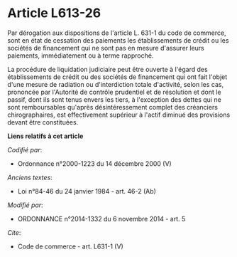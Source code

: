 # Article L613-26

Par dérogation aux dispositions de l'article L. 631-1 du code de commerce, sont en état de cessation des paiements les
établissements de crédit ou les sociétés de financement qui ne sont pas en mesure d'assurer leurs paiements, immédiatement ou
à terme rapproché. 

La procédure de liquidation judiciaire peut être ouverte à l'égard des établissements de crédit ou des sociétés de
financement qui ont fait l'objet d'une mesure de radiation ou d'interdiction totale d'activité, selon les cas, prononcée par
l'Autorité de contrôle prudentiel et de résolution et dont le passif, dont ils sont tenus envers les tiers, à l'exception des
dettes qui ne sont remboursables qu'après désintéressement complet des créanciers chirographaires, est effectivement
supérieur à l'actif diminué des provisions devant être constituées.

**Liens relatifs à cet article**

_Codifié par_:

  - Ordonnance n°2000-1223 du 14 décembre 2000 (V)

_Anciens textes_:

  - Loi n°84-46 du 24 janvier 1984 - art. 46-2 (Ab)

_Modifié par_:

  - ORDONNANCE n°2014-1332 du 6 novembre 2014 - art. 5

_Cite_:

  - Code de commerce - art. L631-1 (V)
